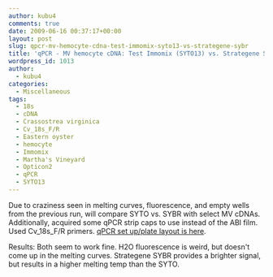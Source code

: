 ```yaml
---
author: kubu4
comments: true
date: 2009-06-16 00:37:17+00:00
layout: post
slug: qpcr-mv-hemocyte-cdna-test-immomix-syto13-vs-strategene-sybr
title: 'qPCR - MV hemocyte cDNA: Test Immomix (SYTO13) vs. Strategene SYBR'
wordpress_id: 1013
author:
  - kubu4
categories:
  - Miscellaneous
tags:
  - 18s
  - cDNA
  - Crassostrea virginica
  - Cv_18s_F/R
  - Eastern oyster
  - hemocyte
  - Immomix
  - Martha's Vineyard
  - Opticon2
  - qPCR
  - SYTO13
---
```


Due to craziness seen in melting curves, fluorescence, and empty wells from the previous run, will compare SYTO vs. SYBR with select MV cDNAs. Additionally, acquired some qPCR strip caps to use instead of the ABI film. Used Cv_18s_F/R primers. [qPCR set up/plate layout is here](http://eagle.fish.washington.edu/Arabidopsis/Notebook%20Workup%20Files/20090615-03.jpg).

Results: Both seem to work fine. H2O fluorescence is weird, but doesn't come up in the melting curves. Strategene SYBR provides a brighter signal, but results in a higher melting temp than the SYTO.
